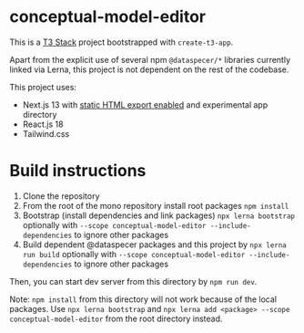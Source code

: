 # conceptual-model-editor

This is a [T3 Stack](https://create.t3.gg/) project bootstrapped with `create-t3-app`.

Apart from the explicit use of several npm `@dataspecer/*` libraries currently linked via Lerna, this project is not dependent on the rest of the codebase.

This project uses:
- Next.js 13 with [static HTML export enabled](https://nextjs.org/docs/advanced-features/static-html-export) and experimental app directory
- React.js 18
- Tailwind.css

# Build instructions

1. Clone the repository
2. From the root of the mono repository install root packages `npm install`
3. Bootstrap (install dependencies and link packages) `npx lerna bootstrap` optionally with `--scope conceptual-model-editor --include-dependencies` to ignore other packages
4. Build dependent @dataspecer packages and this project by `npx lerna run build` optionally with `--scope conceptual-model-editor --include-dependencies` to ignore other packages

Then, you can start dev server from this directory by `npm run dev`.

Note: `npm install` from this directory will not work because of the local packages. Use `npx lerna bootstrap` and `npx lerna add <package> --scope conceptual-model-editor` from the root directory instead.
